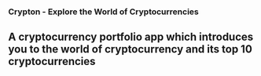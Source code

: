 ### Crypton - Explore the World of Cryptocurrencies

## A cryptocurrency portfolio app which introduces you to the world of cryptocurrency and its top 10 cryptocurrencies
